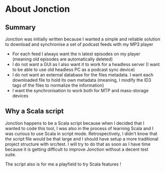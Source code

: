 About Jonction
==============

Summary
-------

Jonction was initially written because I wanted a simple and reliable solution to download and synchronise a set of podcast feeds with my MP3 player

* For each feed I always want the n latest episodes on my player (meaning old episodes are automatically deleted)
* I do not want a GUI as I also want it to work for a headless server (I want to be able to use old headless PC as a podcast sync device)
* I do not want an external database for the files metadata. I want each downloaded file to hold its own metadata (meaning, I modify the ID3 tags of the files to normalize the information)
* I want the synchronisation to work both for MTP and mass-storage devices


Why a Scala script
------------------

Jonction happens to be a Scala script because when I decided that I wanted to code this tool, I was also in the process of learning Scala and I was curious to use Scala in script mode. Retrospectively, I didn't know that the script file would be that large and I should have setup a more traditional project structure with src/test. I will try to do that as soon as I have time because it is getting difficult to improve Jonction without a decent test suite.

The script also is for me a playfield to try Scala features !



